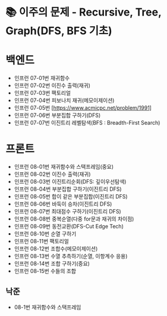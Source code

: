 # 📚 이주의 문제 - Recursive, Tree, Graph(DFS, BFS 기초)

# 백엔드
- 인프런 07-01번 재귀함수
- 인프런 07-02번 이진수 출력(재귀)
- 인프런 07-03번 팩토리얼
- 인프런 07-04번 피보나치 재귀(메모이제이션)
- 인프런 07-05번 [https://www.acmicpc.net/problem/1991]
- 인프런 07-06번 부분집합 구하기(DFS)
- 인프런 07-07번 이진트리 레벨탐색(BFS : Breadth-First Search)


# 프론트

- 인프런 08-01번 재귀함수와 스택프레임(중요)
- 인프런 08-02번 이진수 출력(재귀)
- 인프런 08-03번 이진트리순회(DFS: 깊이우선탐색)
- 인프런 08-04번 부분집합 구하기(이진트리 DFS)
- 인프런 08-05번 합이 같은 부분집합(이진트리 DFS)
- 인프런 08-06번 바둑이 승차(이진트리 DFS)
- 인프런 08-07번 최대점수 구하기(이진트리 DFS)
- 인프런 08-08번 중복순열(다중 for문과 재귀의 차이점)
- 인프런 08-09번 동전교환(DFS-Cut Edge Tech)
- 인프런 08-10번 순열 구하기
- 인프런 08-11번 팩토리얼
- 인프런 08-12번 조합수(메모이제이션)
- 인프런 08-13번 수열 추측하기(순열, 이항계수 응용)
- 인프런 08-14번 조합 구하기(중요)
- 인프런 08-15번 수들의 조합


## 낙준
- 08-1번 재귀함수와 스택프레임



